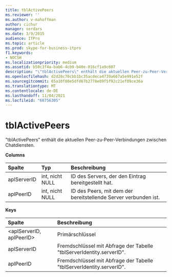 ```yaml
---
title: tblActivePeers
ms.reviewer: ''
ms.author: v-mahoffman
author: cichur
manager: serdars
ms.date: 3/9/2015
audience: ITPro
ms.topic: article
ms.prod: skype-for-business-itpro
f1.keywords:
- NOCSH
ms.localizationpriority: medium
ms.assetid: b50c3f4a-bab6-4cb9-b40e-016cf1a9c607
description: "\"tblActivePeers\" enthält die aktuellen Peer-zu-Peer-Verbindungen zwischen Chatdiensten."
ms.openlocfilehash: d2d28c70cbb1bc35acdeca4739a667a5e991e52f
ms.sourcegitcommit: 65a10f80e5dfd67b2778e09f5f92c21ef09ce36a
ms.translationtype: MT
ms.contentlocale: de-DE
ms.lasthandoff: 11/04/2021
ms.locfileid: "60756305"
---
```

# <a name="tblactivepeers"></a>tblActivePeers
 
"tblActivePeers" enthält die aktuellen Peer-zu-Peer-Verbindungen zwischen Chatdiensten.
  
**Columns**

|**Spalte**|**Typ**|**Beschreibung**|
|:-----|:-----|:-----|
|aplServerID  <br/> |int, nicht NULL  <br/> |ID des Servers, der den Eintrag bereitgestellt hat.  <br/> |
|aplPeerID  <br/> |int, nicht NULL  <br/> |ID des Peers, mit dem der bereitstellende Server verbunden ist.  <br/> |
   
**Keys**

|**Spalte**|**Beschreibung**|
|:-----|:-----|
|\<aplServerID, aplPeerID\>  <br/> |Primärschlüssel  <br/> |
|aplServerID  <br/> |Fremdschlüssel mit Abfrage der Tabelle "tblServerIdentity.serverID".  <br/> |
|aplPeerID  <br/> |Fremdschlüssel mit Abfrage der Tabelle "tblServerIdentity.serverID".  <br/> |
   

